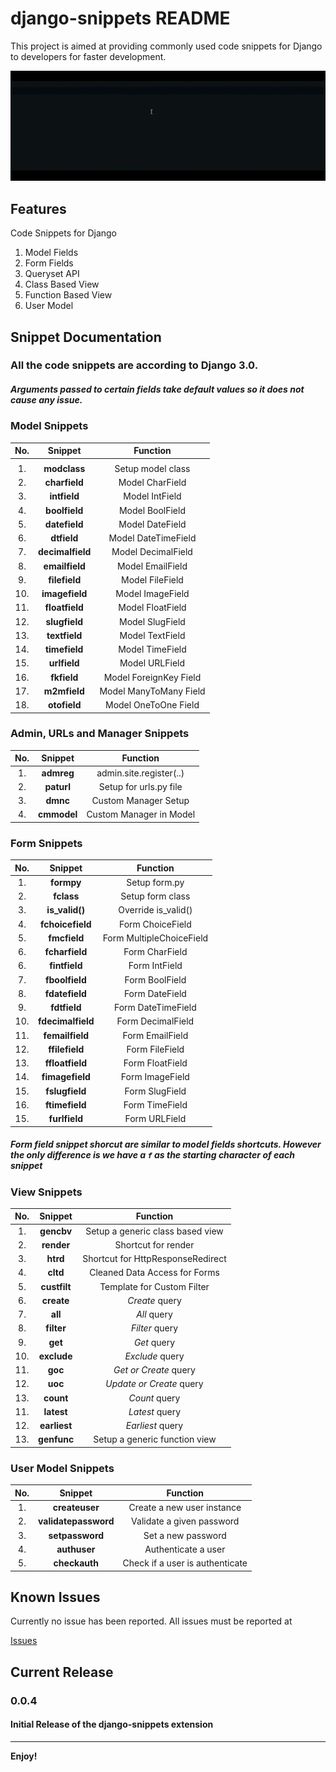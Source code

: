 # django-snippets README

This project is aimed at providing commonly used code snippets for Django to developers for faster development.

![Django Snippets](./static/django-snippet.gif)

## Features

Code Snippets for Django

1. Model Fields
2. Form Fields
3. Queryset API
4. Class Based View
5. Function Based View
6. User Model

## Snippet Documentation

### All the code snippets are according to Django 3.0.

##### Arguments passed to certain fields take default values so it does not cause any issue.


### Model Snippets

|          **No.**         |   **Snippet**  |           **Function**         |
|:------------------------:|:--------------:|:------------------------------:|
|                          |                |                                |                              
|            1.            |  **modclass**  |        Setup model class       |
|            2.            | **charfield**  |         Model CharField        |
|            3.            |  **intfield**  |         Model IntField         |
|            4.            |  **boolfield** |         Model BoolField        |
|            5.            |  **datefield** |         Model DateField        |
|            6.            |   **dtfield**  |       Model DateTimeField      |
|            7.            |**decimalfield**|        Model DecimalField      |
|            8.            | **emailfield** |         Model EmailField       |
|            9.            | **filefield**  |         Model FileField        |
|            10.           | **imagefield** |         Model ImageField       |
|            11.           | **floatfield** |         Model FloatField       |
|            12.           |  **slugfield** |         Model SlugField        |
|            13.           | **textfield**  |         Model TextField        |
|            14.           |  **timefield** |         Model TimeField        |
|            15.           |  **urlfield**  |          Model URLField        |
|            16.           |   **fkfield**  |     Model ForeignKey Field     |
|            17.           |  **m2mfield**  |     Model ManyToMany Field     |
|            18.           |  **otofield**  |      Model OneToOne Field      |

### Admin, URLs and Manager Snippets

|          **No.**         |   **Snippet**  |           **Function**         |
|:------------------------:|:--------------:|:------------------------------:|
|            1.            |   **admreg**   |     admin.site.register(..)    |
|            2.            |   **paturl**   |     Setup for urls.py file     |
|            3.            |    **dmnc**    |      Custom Manager Setup      |
|            4.            |   **cmmodel**  |     Custom Manager in Model    |

### Form Snippets

|          **No.**         |   **Snippet**   |           **Function**         |
|:------------------------:|:---------------:|:------------------------------:|
|            1.            |   **formpy**    |          Setup form.py         |
|            2.            |   **fclass**    |         Setup form class       |
|            3.            | **is_valid()**  |        Override is_valid()     |
|            4.            |**fchoicefield** |         Form ChoiceField       |
|            5.            |  **fmcfield**   |    Form MultipleChoiceField    |
|            6.            | **fcharfield**  |          Form CharField        |
|            6.            | **fintfield**   |          Form IntField         |
|            7.            | **fboolfield**  |          Form BoolField        |
|            8.            | **fdatefield**  |          Form DateField        |
|            9.            |  **fdtfield**   |        Form DateTimeField      |
|            10.           |**fdecimalfield**|         Form DecimalField      |
|            11.           | **femailfield** |          Form EmailField       |
|            12.           | **ffilefield**  |          Form FileField        |
|            13.           | **ffloatfield** |          Form FloatField       |
|            14.           | **fimagefield** |          Form ImageField       |
|            15.           |  **fslugfield** |          Form SlugField        |
|            16.           |  **ftimefield** |          Form TimeField        |
|            15.           |  **furlfield**  |           Form URLField        |

##### Form field snippet shorcut are similar to model fields shortcuts. However the only difference is we have a `f` as the starting character of each snippet


### View Snippets

|          **No.**         |   **Snippet**  |           **Function**           |
|:------------------------:|:--------------:|:--------------------------------:|
|            1.            |   **gencbv**   | Setup a generic class based view |
|            2.            |   **render**   |       Shortcut for render        |
|            3.            |    **htrd**    | Shortcut for HttpResponseRedirect|
|            4.            |    **cltd**    |   Cleaned Data Access for Forms  |
|            5.            |  **custfilt**  |     Template for Custom Filter   |
|            6.            |   **create**   |          *Create* query          |
|            7.            |     **all**    |           *All* query            |
|            8.            |   **filter**   |          *Filter* query          |
|            9.            |     **get**    |           *Get* query            |
|            10.           |   **exclude**  |         *Exclude* query          |
|            11.           |     **goc**    |       *Get or Create* query      |
|            12.           |     **uoc**    |     *Update or Create* query     |
|            13.           |    **count**   |           *Count* query          |
|            11.           |   **latest**   |          *Latest* query          |
|            12.           |  **earliest**  |         *Earliest* query         |
|            13.           |   **genfunc**  |   Setup a generic function view  |

### User Model Snippets

|          **No.**         |   **Snippet**            |           **Function**           |
|:------------------------:|:------------------------:|:--------------------------------:|
|            1.            |      **createuser**      |    Create a new user instance    |
|            2.            |   **validatepassword**   |     Validate a given password    |
|            3.            |     **setpassword**      |         Set a new password       |
|            4.            |       **authuser**       |        Authenticate a user       |
|            5.            |       **checkauth**      |  Check if a user is authenticate |

## Known Issues

Currently no issue has been reported. All issues must be reported at 

[Issues](https://github.com/Sid200026/Django-Snippets-VSCode/issues)

## Current Release

### 0.0.4
#### Initial Release of the django-snippets extension

-----------------------------------------------------------------------------------------------------------

**Enjoy!**

